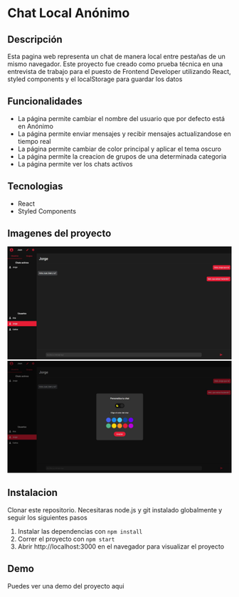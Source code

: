 # Chat Local Anónimo

## Descripción

Esta pagina web representa un chat de manera local entre pestañas de un mismo navegador. Este proyecto fue creado como prueba técnica en una entrevista de trabajo para el puesto de Frontend Developer utilizando React, styled components y el localStorage para guardar los datos

## Funcionalidades

- La página permite cambiar el nombre del usuario que por defecto está en Anónimo
- La página permite enviar mensajes y recibir mensajes actualizandose en tiempo real
- La página permite cambiar de color principal y aplicar el tema oscuro
- La página permite la creacion de grupos de una determinada categoria
- La página permite ver los chats activos

## Tecnologias

- React
- Styled Components

## Imagenes del proyecto

![Ejemplo de chat](/src/assets/images/screen1.jfif)
![Cambio de color de chat](/src/assets/images/screen2.jfif)

## Instalacion

Clonar este repositorio. Necesitaras node.js y git instalado globalmente y seguir los siguientes pasos

1. Instalar las dependencias con `npm install`
2. Correr el proyecto con `npm start`
3. Abrir http://localhost:3000 en el navegador para visualizar el proyecto

## Demo

Puedes ver una demo del proyecto aqui
